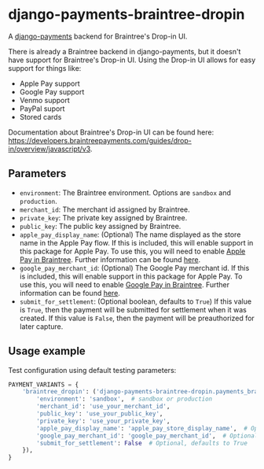 # django-payments-braintree-dropin

A [django-payments](https://github.com/mirumee/django-payments) backend for Braintree's Drop-in UI.

There is already a Braintree backend in django-payments, but it doesn't have support for Braintree's Drop-in UI. Using the Drop-in UI allows for easy support for things like:

- Apple Pay support
- Google Pay support
- Venmo support
- PayPal suport
- Stored cards

Documentation about Braintree's Drop-in UI can be found here: https://developers.braintreepayments.com/guides/drop-in/overview/javascript/v3.

## Parameters

- `environment`: The Braintree environment. Options are `sandbox` and `production`.
- `merchant_id`: The merchant id assigned by Braintree.
- `private_key`: The private key assigned by Braintree.
- `public_key`: The public key assigned by Braintree.
- `apple_pay_display_name`: (Optional) The name displayed as the store name in the Apple Pay flow. If this is included, this will enable support in this package for Apple Pay. To use this, you will need to enable [Apple Pay in Braintree](https://developers.braintreepayments.com/guides/apple-pay/configuration/javascript/v3). Further information can be found [here](https://developers.braintreepayments.com/guides/drop-in/setup-and-integration/javascript/v3#apple-pay).
- `google_pay_merchant_id`: (Optional) The Google Pay merchant id. If this is included, this will enable support in this package for Apple Pay. To use this, you will need to enable [Google Pay in Braintree](https://developers.braintreepayments.com/guides/google-pay/configuration/javascript/v3). Further information can be found [here](https://developers.braintreepayments.com/guides/drop-in/setup-and-integration/javascript/v3#google-pay).
- `submit_for_settlement`: (Optional boolean, defaults to `True`) If this value is `True`, then the payment will be submitted for settlement when it was created. If this value is `False`, then the payment will be preauthorized for later capture.

## Usage example

Test configuration using default testing parameters:

```python
PAYMENT_VARIANTS = {
    'braintree_dropin': ('django-payments-braintree-dropin.payments_braintree_dropin.BraintreeDropinProvider', {
        'environment': 'sandbox',  # sandbox or production
        'merchant_id': 'use_your_merchant_id',
        'public_key': 'use_your_public_key',
        'private_key': 'use_your_private_key',
        'apple_pay_display_name': 'apple_pay_store_display_name',  # Optional
        'google_pay_merchant_id': 'google_pay_merchant_id',  # Optional
        'submit_for_settlement': False  # Optional, defaults to True
    }),
}
```
